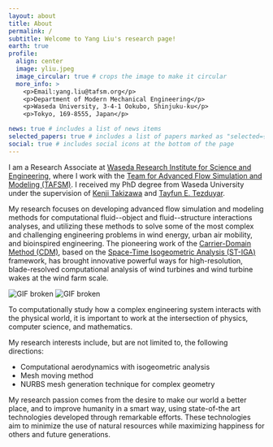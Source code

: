 ```yaml
---
layout: about
title: About
permalink: /
subtitle: Welcome to Yang Liu's research page!
earth: true
profile:
  align: center
  image: yliu.jpeg
  image_circular: true # crops the image to make it circular
  more_info: >
    <p>Email:yang.liu@tafsm.org</p>
    <p>Department of Modern Mechanical Engineering</p>
    <p>Waseda University, 3-4-1 Ookubo, Shinjuku-ku</p>
    <p>Tokyo, 169-8555, Japan</p>

news: true # includes a list of news items
selected_papers: true # includes a list of papers marked as "selected={true}"
social: true # includes social icons at the bottom of the page
---
```


I am a Research Associate at [Waseda Research Institute for Science and Engineering](https://www.waseda.jp/fsci/wise/), where I work with the [Team for Advanced Flow Simulation and Modeling (TAFSM)](https://www.jp.tafsm.org/en/laboratory). I received my PhD degree from Waseda University under the supervision of [Kenji Takizawa](https://www.jp.tafsm.org/en/members/kenji-takizawa) and [Tayfun E. Tezduyar](https://www.jp.tafsm.org/en/members).

My research focuses on developing advanced flow simulation and modeling methods for computational fluid--object and fluid--structure interactions analyses, and utilizing these methods to solve some of the most complex and challenging engineering problems in wind energy, urban air mobility, and bioinspired engineering. The pioneering work of the [Carrier-Domain Method (CDM)](https://link.springer.com/article/10.1007/s00466-022-02230-6), based on the [Space-Time Isogeometric Analysis (ST-IGA)](https://link.springer.com/article/10.1007/s00466-024-02535-8) framework, has brought innovative powerful ways for high-resolution, blade-resolved computational analysis of wind turbines and wind turbine wakes at the wind farm scale.

<img src="https://userdir.tafsm.org/~yliu/website/images/cdmd/cdmd-10d-periodic.gif" alt="GIF broken" style="max-width:100%; height:auto;">
<img src="https://userdir.tafsm.org/~yliu/website/images/cdmd/cdmd-10d.gif" alt="GIF broken" style="max-width:100%; height:auto;">

To computationally study how a complex engineering system interacts with the physical world, it is important to work at the intersection of physics, computer science, and mathematics.

My research interests include, but are not limited to, the following directions:

- Computational aerodynamics with isogeometric analysis
- Mesh moving method
- NURBS mesh generation technique for complex geometry

My research passion comes from the desire to make our world a better place, and to improve humanity in a smart way, using state-of-the art technologies developed through remarkable efforts. These technologies aim to minimize the use of natural resources while maximizing happiness for others and future generations.
